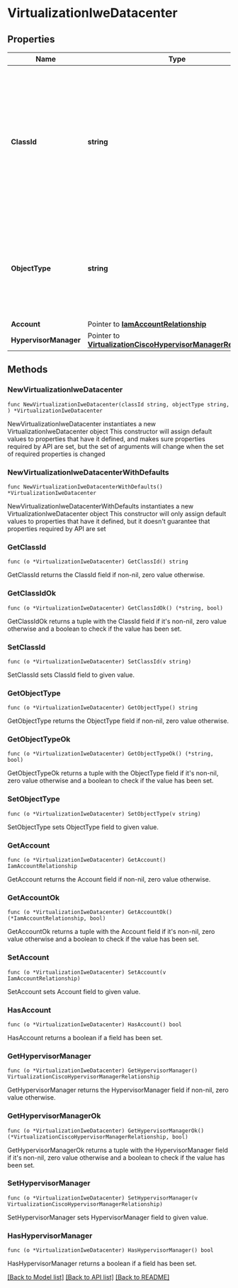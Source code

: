 # VirtualizationIweDatacenter

## Properties

Name | Type | Description | Notes
------------ | ------------- | ------------- | -------------
**ClassId** | **string** | The fully-qualified name of the instantiated, concrete type. This property is used as a discriminator to identify the type of the payload when marshaling and unmarshaling data. | [default to "virtualization.IweDatacenter"]
**ObjectType** | **string** | The fully-qualified name of the instantiated, concrete type. The value should be the same as the &#39;ClassId&#39; property. | [default to "virtualization.IweDatacenter"]
**Account** | Pointer to [**IamAccountRelationship**](IamAccountRelationship.md) |  | [optional] 
**HypervisorManager** | Pointer to [**VirtualizationCiscoHypervisorManagerRelationship**](VirtualizationCiscoHypervisorManagerRelationship.md) |  | [optional] 

## Methods

### NewVirtualizationIweDatacenter

`func NewVirtualizationIweDatacenter(classId string, objectType string, ) *VirtualizationIweDatacenter`

NewVirtualizationIweDatacenter instantiates a new VirtualizationIweDatacenter object
This constructor will assign default values to properties that have it defined,
and makes sure properties required by API are set, but the set of arguments
will change when the set of required properties is changed

### NewVirtualizationIweDatacenterWithDefaults

`func NewVirtualizationIweDatacenterWithDefaults() *VirtualizationIweDatacenter`

NewVirtualizationIweDatacenterWithDefaults instantiates a new VirtualizationIweDatacenter object
This constructor will only assign default values to properties that have it defined,
but it doesn't guarantee that properties required by API are set

### GetClassId

`func (o *VirtualizationIweDatacenter) GetClassId() string`

GetClassId returns the ClassId field if non-nil, zero value otherwise.

### GetClassIdOk

`func (o *VirtualizationIweDatacenter) GetClassIdOk() (*string, bool)`

GetClassIdOk returns a tuple with the ClassId field if it's non-nil, zero value otherwise
and a boolean to check if the value has been set.

### SetClassId

`func (o *VirtualizationIweDatacenter) SetClassId(v string)`

SetClassId sets ClassId field to given value.


### GetObjectType

`func (o *VirtualizationIweDatacenter) GetObjectType() string`

GetObjectType returns the ObjectType field if non-nil, zero value otherwise.

### GetObjectTypeOk

`func (o *VirtualizationIweDatacenter) GetObjectTypeOk() (*string, bool)`

GetObjectTypeOk returns a tuple with the ObjectType field if it's non-nil, zero value otherwise
and a boolean to check if the value has been set.

### SetObjectType

`func (o *VirtualizationIweDatacenter) SetObjectType(v string)`

SetObjectType sets ObjectType field to given value.


### GetAccount

`func (o *VirtualizationIweDatacenter) GetAccount() IamAccountRelationship`

GetAccount returns the Account field if non-nil, zero value otherwise.

### GetAccountOk

`func (o *VirtualizationIweDatacenter) GetAccountOk() (*IamAccountRelationship, bool)`

GetAccountOk returns a tuple with the Account field if it's non-nil, zero value otherwise
and a boolean to check if the value has been set.

### SetAccount

`func (o *VirtualizationIweDatacenter) SetAccount(v IamAccountRelationship)`

SetAccount sets Account field to given value.

### HasAccount

`func (o *VirtualizationIweDatacenter) HasAccount() bool`

HasAccount returns a boolean if a field has been set.

### GetHypervisorManager

`func (o *VirtualizationIweDatacenter) GetHypervisorManager() VirtualizationCiscoHypervisorManagerRelationship`

GetHypervisorManager returns the HypervisorManager field if non-nil, zero value otherwise.

### GetHypervisorManagerOk

`func (o *VirtualizationIweDatacenter) GetHypervisorManagerOk() (*VirtualizationCiscoHypervisorManagerRelationship, bool)`

GetHypervisorManagerOk returns a tuple with the HypervisorManager field if it's non-nil, zero value otherwise
and a boolean to check if the value has been set.

### SetHypervisorManager

`func (o *VirtualizationIweDatacenter) SetHypervisorManager(v VirtualizationCiscoHypervisorManagerRelationship)`

SetHypervisorManager sets HypervisorManager field to given value.

### HasHypervisorManager

`func (o *VirtualizationIweDatacenter) HasHypervisorManager() bool`

HasHypervisorManager returns a boolean if a field has been set.


[[Back to Model list]](../README.md#documentation-for-models) [[Back to API list]](../README.md#documentation-for-api-endpoints) [[Back to README]](../README.md)


